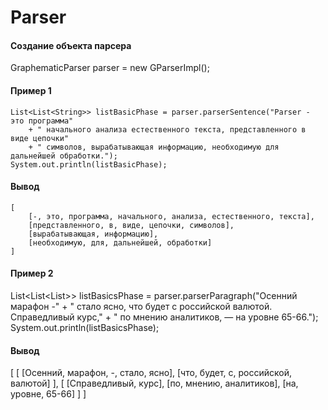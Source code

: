# Parser

#### Создание объекта парсера
GraphematicParser parser = new GParserImpl();

#### Пример 1
```
List<List<String>> listBasicPhase = parser.parserSentence("Parser - это программа"
    + " начального анализа естественного текста, представленного в виде цепочки"
    + " символов, вырабатывающая информацию, необходимую для дальнейшей обработки.");
System.out.println(listBasicPhase);
```
#### Вывод
```
[
	[-, это, программа, начального, анализа, естественного, текста], 
	[представленного, в, виде, цепочки, символов], 
	[вырабатывающая, информацию], 
	[необходимую, для, дальнейшей, обработки]
]
```

#### Пример 2

List<List<List<String>>> listBasicsPhase = parser.parserParagraph("Осенний марафон -"
	+ " стало ясно, что будет с российской валютой. Справедливый курс,"
	+ " по мнению аналитиков, — на уровне 65-66.");
System.out.println(listBasicsPhase);

#### Вывод
[
	[
		[Осенний, марафон, -, стало, ясно], 
		[что, будет, с, российской, валютой]
	], 
	[
		[Справедливый, курс], 
		[по, мнению, аналитиков], 
		[на, уровне, 65-66]
	]
]
